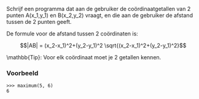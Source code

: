 Schrijf een programma dat aan de gebruiker de coördinaatgetallen van 2 punten A(x_1,y_1) en B(x_2,y_2) vraagt, en die aan de gebruiker de afstand tussen de 2 punten geeft. 

De formule voor de afstand tussen 2 coördinaten is:

$$|AB| = (x_2-x_1)^2+(y_2-y_1)^2 \sqrt{(x_2-x_1)^2+(y_2-y_1)^2}$$

\mathbb{Tip}: Voor elk coördinaat moet je 2 getallen kennen.

### Voorbeeld

```console?lang=python&prompt=>>>
>>> maximum(5, 6)
6
```
